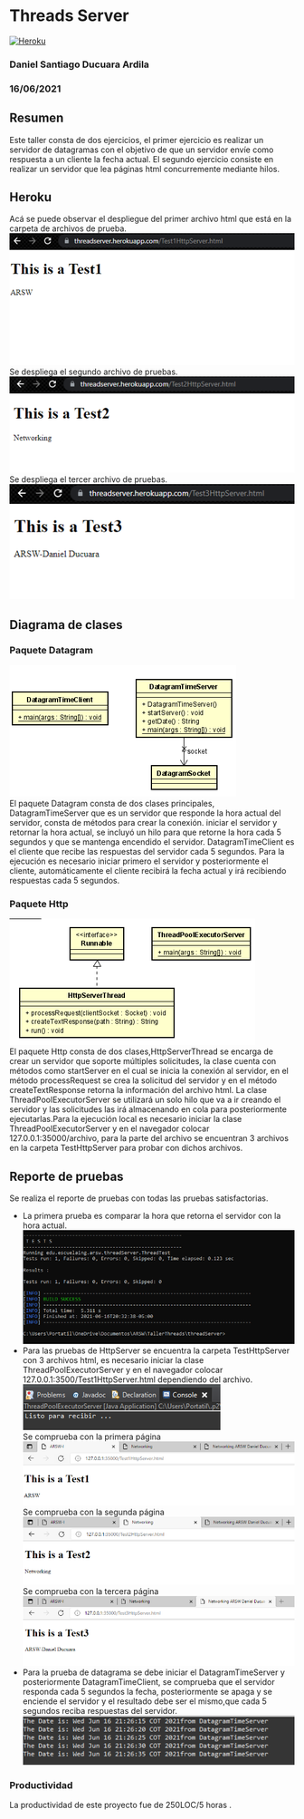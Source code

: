 # Threads Server
[![Heroku](https://www.herokucdn.com/deploy/button.png)](https://threadserver.herokuapp.com/Test3HttpServer.html)
### Daniel Santiago Ducuara Ardila
### 16/06/2021

## Resumen
Este taller consta de dos ejercicios, el primer ejercicio es realizar un servidor de datagramas con el objetivo de que un servidor envíe como respuesta a un cliente
la fecha actual. El segundo ejercicio consiste en realizar un servidor que lea páginas html concurremente mediante hilos.

## Heroku

Acá se puede observar el despliegue del primer archivo html que está en la carpeta de archivos de prueba.
![Heroku test1](images/heroku1.PNG "Heroku test1")<br>
Se despliega el segundo archivo de pruebas.
![Heroku test2](images/heroku2.PNG "Heroku test2")<br>
Se despliega el tercer archivo de pruebas.<br>
![Heroku test3](images/heroku3.PNG "Heroku test3")<br>

## Diagrama de clases

### Paquete Datagram
![Design Datagram](Design/packageDatagram.PNG "Datagram")<br>
El paquete Datagram consta de dos clases principales, DatagramTimeServer que es un servidor que responde la hora actual del servidor, consta de métodos para crear
la conexión. iniciar el servidor y retornar la hora actual, se incluyó un hilo para que retorne la hora cada 5 segundos y que se mantenga encendido el servidor. 
DatagramTimeClient es el cliente que recibe las respuestas del servidor cada 5 segundos. Para la ejecución es necesario iniciar primero el servidor y posteriormente
el cliente, automáticamente el cliente recibirá la fecha actual y irá recibiendo respuestas cada 5 segundos. 

### Paquete Http
![Design Http](Design/packageHttp.PNG "Http")<br>
El paquete Http consta de dos clases,HttpServerThread se encarga de crear un servidor que soporte múltiples solicitudes, la clase cuenta con métodos como startServer 
en el cual se inicia la conexión al servidor, en el método processRequest se crea la solicitud del servidor y en el método createTextResponse retorna la información 
del archivo html. La clase ThreadPoolExecutorServer se utilizará un solo hilo que va a ir creando el servidor y las solicitudes las irá almacenando en cola para 
posteriormente ejecutarlas.Para la ejecución local es necesario iniciar la clase ThreadPoolExecutorServer y en el navegador colocar 127.0.0.1:35000/archivo, para la parte 
del archivo se encuentran 3 archivos en la carpeta TestHttpServer para probar con dichos archivos.

## Reporte de pruebas
Se realiza el reporte de pruebas con todas las pruebas satisfactorias.
- La primera prueba es comparar la hora que retorna el servidor con la hora actual.
  ![Tests Test Report](images/test.PNG "Test Report")<br>
- Para las pruebas de HttpServer se encuentra la carpeta TestHttpServer con 3 archivos html, es necesario iniciar la clase ThreadPoolExecutorServer y 
  en el navegador colocar 127.0.0.1:3500/Test1HttpServer.html dependiendo del archivo.<br>
  ![Tests Test Report](images/test3.PNG "Test Report")<br>
  Se comprueba con la primera página<br>
  ![Tests Test Report](images/test4.PNG "Test Report")<br>
  Se comprueba con la segunda página<br>
  ![Tests Test Report](images/test5.PNG "Test Report")<br>
  Se comprueba con la tercera página<br>
  ![Tests Test Report](images/test6.PNG "Test Report")<br>
- Para la prueba de datagrama se debe iniciar el DatagramTimeServer y posteriormente DatagramTimeClient, se comprueba que el servidor responda cada 5 segundos la fecha,
  posteriormente se apaga y se enciende el servidor y el resultado debe ser el mismo,que cada 5 segundos reciba respuestas del servidor.
  ![Tests Test Datagram](images/test2.PNG "Test Datagram")<br>
### Productividad
La productividad de este proyecto fue de 250LOC/5 horas .
